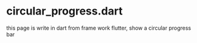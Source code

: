 # circular_progress.dart
this page is write in dart from frame work flutter, show a circular progress bar
